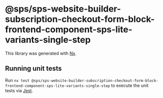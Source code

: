 # @sps/sps-website-builder-subscription-checkout-form-block-frontend-component-sps-lite-variants-single-step

This library was generated with [Nx](https://nx.dev).

## Running unit tests

Run `nx test @sps/sps-website-builder-subscription-checkout-form-block-frontend-component-sps-lite-variants-single-step` to execute the unit tests via [Jest](https://jestjs.io).
